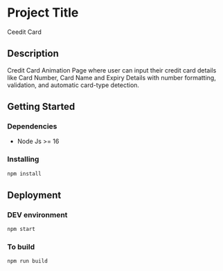 # Project Title
Ceedit Card

## Description
Credit Card Animation Page where user can input their credit card details like Card Number, Card Name and Expiry Details with number formatting, validation, and automatic card-type detection.

## Getting Started

### Dependencies

* Node Js >= 16

### Installing
```bash
npm install
```

## Deployment
### DEV environment
```bash
npm start
```

### To build
```bash
npm run build
```